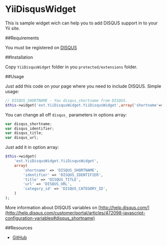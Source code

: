 YiiDisqusWidget
===============

This is sample widget wich can help you to add DISQUS
support in to your Yii site.

##Requirements

You must be registered on [DISQUS](http://disqus.com/)

##Installation

Copy `YiiDisqusWidget` folder in you `protected/extensions` folder.

##Usage

Just add this code on your page where you need to include DISQUS.
Simple usage:
```php
// DISQUS_SHORTNAME - You disqus_shortname from DISQUS.
$this->widget('ext.YiiDisqusWidget.YiiDisqusWidget',array('shortname'=>'DISQUS_SHORTNAME'));
```

You can change all off `disqus_` parameters in options array:
```javascript
var disqus_shortname;
var disqus_identifier;
var disqus_title;
var disqus_url;
```
Just add it in option array:
```php
$this->widget(
    'ext.YiiDisqusWidget.YiiDisqusWidget',
    array(
        'shortname' => 'DISQUS_SHORTNAME',
        'identifier' => 'DISQUS_IDENTIFIER',
        'title' => 'DISQUS_TITLE',
        'url' => 'DISQUS_URL',
        'category_id' => 'DISQUS_CATEGORY_ID',
    )
);
```
More information about DISQUS variables on [http://help.disqus.com/](http://help.disqus.com/customer/portal/articles/472098-javascript-configuration-variables#disqus_shortname)

##Resources

 * [GitHub](https://github.com/DexterHD/YiiDisqusWidget)
